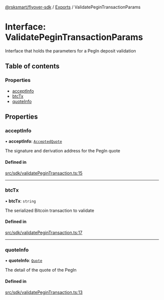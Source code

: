 [@rsksmart/flyover-sdk](../README.md) / [Exports](../modules.md) / ValidatePeginTransactionParams

# Interface: ValidatePeginTransactionParams

Interface that holds the parameters for a PegIn deposit validation

## Table of contents

### Properties

- [acceptInfo](ValidatePeginTransactionParams.md#acceptinfo)
- [btcTx](ValidatePeginTransactionParams.md#btctx)
- [quoteInfo](ValidatePeginTransactionParams.md#quoteinfo)

## Properties

### acceptInfo

• **acceptInfo**: [`AcceptedQuote`](AcceptedQuote.md)

The signature and derivation address for the PegIn quote

#### Defined in

[src/sdk/validatePeginTransaction.ts:15](https://github.com/rsksmart/flyover-sdk/blob/c4e062545df2cd84086a652b1972659c273d682e/src/sdk/validatePeginTransaction.ts#L15)

___

### btcTx

• **btcTx**: `string`

The serialized Bitcoin transaction to validate

#### Defined in

[src/sdk/validatePeginTransaction.ts:17](https://github.com/rsksmart/flyover-sdk/blob/c4e062545df2cd84086a652b1972659c273d682e/src/sdk/validatePeginTransaction.ts#L17)

___

### quoteInfo

• **quoteInfo**: [`Quote`](Quote.md)

The detail of the quote of the PegIn

#### Defined in

[src/sdk/validatePeginTransaction.ts:13](https://github.com/rsksmart/flyover-sdk/blob/c4e062545df2cd84086a652b1972659c273d682e/src/sdk/validatePeginTransaction.ts#L13)
